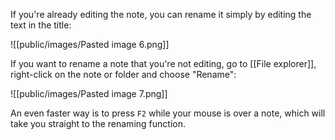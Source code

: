 If you're already editing the note, you can rename it simply by editing the text in the title:

![[public/images/Pasted image 6.png]]

If you want to rename a note that you're not editing, go to [[File explorer]], right-click on the note or folder and choose "Rename":

![[public/images/Pasted image 7.png]]

An even faster way is to press `F2` while your mouse is over a note, which will take you straight to the renaming function.
